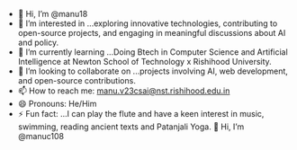 - 👋 Hi, I’m @manu18
- 👀 I’m interested in ...exploring innovative technologies, contributing to open-source projects, and engaging in meaningful discussions about AI and policy.
- 🌱 I’m currently learning ...Doing Btech in Computer Science and Artificial Intelligence at Newton School of Technology x Rishihood University.
- 💞️ I’m looking to collaborate on ...projects involving AI, web development, and open-source contributions.
- 📫 How to reach me: manu.v23csai@nst.rishihood.edu.in
- 😄 Pronouns: He/Him
- ⚡ Fun fact: ...I can play the flute and have a keen interest in music, swimming, reading ancient texts and Patanjali Yoga.
👋 Hi, I’m @manuc108


